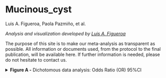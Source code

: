 Mucinous_cyst
================
Luis A. Figueroa, Paola Pazmiño, et al.

<i> Analysis and visualization developed by [Luis A.
Figueroa](https://twitter.com/LuisFig1706) </i>

The purpose of this site is to make our meta-analysis as transparent as
possible. All information or documents used, from the protocol to the
final publication, will be available here. If further information is
needed, please do not hesitate to contact us.

<!-- ```{r continuous_analysis, echo=FALSE, include=FALSE} -->
<!-- # Tumor size -->
<!-- data4 <- read.xlsx("Tumor size.xlsx") -->
<!-- # Cleaning -->
<!-- data_ts <- data4[-c(1,2,4),-11] -->
<!-- names(data_ts) <- c("author", "int", "comp", "outcome", "n1", "n2", "mean_post1", -->
<!--                     "sd_post1", "mean_post2", "sd_post2") -->
<!-- data_ts$author[2] <- "Keane., et al., 2018" -->
<!-- data_ts$n1[2] <- 34 -->
<!-- data_ts$n2[2] <- 177 -->
<!-- data_ts$mean_post1[2] <- round(esm(min = 45, max = 131, n = 177, median = 100), digits = 1) -->
<!-- data_ts$sd_post1[2] <- round(esd(min = 45,max = 131,n = 34), digits = 1) -->
<!-- data_ts$mean_post2[2] <- round(esm(min = 30, max = 85, n = 177, median = 52), digits = 1) -->
<!-- data_ts$sd_post2[2] <- round(esd(min = 30, max = 85, n = 177), digits = 1) -->
<!-- data_ts$mean_post1 <- as.numeric(data_ts$mean_post1) -->
<!-- data_ts$sd_post1 <- as.numeric(data_ts$sd_post2) -->
<!-- data_ts$mean_post2 <- as.numeric(data_ts$mean_post2) -->
<!-- data_ts$sd_post2 <- as.numeric(data_ts$sd_post2) -->
<!-- data_ts_md <- md(data_ts) -->
<!-- tt_data_ts <- table_md(analysis = data_ts_md, nstudies = 2, -->
<!--                     int = "Invasive", comp = "Non-invasive", -->
<!--                     outcome = 'Tumor size', col = 'Mean (SD)', -->
<!--                     follow = FALSE) -->
<!-- ``` -->
<details>
<summary>
<b>Figure A -</b> Dichotomous data analysis: Odds Ratio (OR) 95%CI
</summary>

<br> ![](Figures/dic_graph-1.svg)<!-- -->

</details>
<!-- <details> -->
<!-- <summary><b>Figure B -</b> Continuous data analysis: Mean Difference (MD) 95%CI </summary> -->
<!-- <br> -->
<!-- ```{r cont_graph, echo=FALSE, fig.height=2.3, fig.width=14.9, message=FALSE, warning=FALSE} -->
<!-- title_cont <- c('Tumor size', paste0('Invasive (N)'), "mean (SD)", -->
<!--             paste0('Non-invsive (N)'), "mean (SD)", -->
<!--             paste0('Mean Difference (MD) 95%CI'),  -->
<!--             paste0('Weights')) -->
<!-- subtotal2 <- rbind(title_cont, NA, -->
<!--                    tt_data_ts$b[-c(1:3, nrow(tt_data_ts$b)-3),]) -->
<!-- subtotal2 <- as.matrix(subtotal2) #Sol: Error in assertAndRetrieveTidyValue(x, lower) :  -->
<!-- #You have not provided an argument and the data frame does not have a 'lower' column: V1, V2, V3, V4, V5, V6, V7 -->
<!-- subtotal2_summary <- c(T, F, rep(F, nrow(tt_data_ts$b[-c(1:3, nrow(tt_data_ts$b)-3),])-3), -->
<!--                        T,T,F) -->
<!-- sizes_cont <- c(rep(NA,2), 0.006*(data_ts_md$pre$weights),1, NA,NA) -->
<!-- subtotal2n <- rbind(NA,NA, tt_data_ts$c[-c(1:3, nrow(tt_data_ts$c)-3),]) -->
<!-- plotco <- forestplot(subtotal2, -->
<!--              graph.pos = 6, -->
<!--              zero = 0, -->
<!--              subtotal2n, -->
<!--              new_page = TRUE, -->
<!--              colgap = unit(5, "mm"), -->
<!--              hrzl_lines = list("2" = gpar (lwd=1, columns=1:8, col="black")), -->
<!--              lineheight=unit(0.7,'cm'), -->
<!--              boxsize = sizes_cont, -->
<!--              line.margin = 2, -->
<!--              is.summary = subtotal2_summary, -->
<!--              align = c('l', rep('c', 4), 'l', 'l'), -->
<!--              ci.vertices = TRUE, -->
<!--              txt_gp = fpTxtGp(label =gpar (cex=0.9),  -->
<!--                               ticks = gpar(cex = 0.9, fontface="bold"), -->
<!--                               summary = gpar(cex = 0.9), -->
<!--                               xlab = gpar(cex=0.9)), -->
<!--              xticks = c(-20,0,23,50,70), -->
<!--              xlog=FALSE, -->
<!--              clip = c(-20,70), -->
<!--              grid = c(-20,0,23,50,70), -->
<!--              lwd.xaxis = 1, -->
<!--              lwd.ci = 2.2, -->
<!--              lwd.zero = 2, -->
<!--              graphwidth = unit(8,"cm"), -->
<!--              col=fpColors(box="black",line="grey", zero = 'dodgerblue4', axes="grey20", summary="black")) -->
<!-- plotco -->
<!-- ``` -->
<!-- </details> -->
